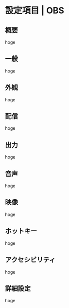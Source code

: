# 設定項目 | OBS

## 概要
hoge

## 一般
hoge

## 外観
hoge

## 配信
hoge

## 出力
hoge

## 音声
hoge

## 映像
hoge

## ホットキー
hoge

## アクセシビリティ
hoge

## 詳細設定
hoge